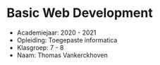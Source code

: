 # Basic Web Development

- Academiejaar: 2020 - 2021 
- Opleiding: Toegepaste informatica 
- Klasgroep: 7 - 8
- Naam: Thomas Vankerckhoven

